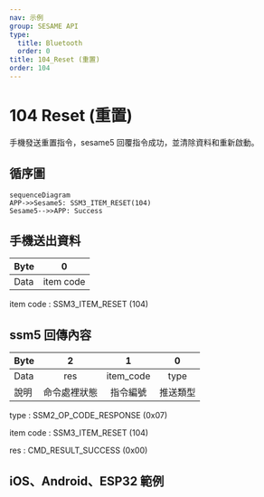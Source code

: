 ```yaml
---
nav: 示例
group: SESAME API
type:
  title: Bluetooth
  order: 0
title: 104_Reset (重置)
order: 104
---
```


# 104 Reset (重置)

手機發送重置指令，sesame5 回覆指令成功，並清除資料和重新啟動。

## 循序圖

```mermaid
sequenceDiagram
APP->>Sesame5: SSM3_ITEM_RESET(104)
Sesame5-->>APP: Success
```


## 手機送出資料

| Byte |     0     |
| ---- | :-------: |
| Data | item code |

item code : SSM3_ITEM_RESET (104)

## ssm5 回傳內容

| Byte |      2       |     1     |    0     |
| ---- | :----------: | :-------: | :------: |
| Data |     res      | item_code |   type   |
| 說明 | 命令處裡狀態 | 指令編號  | 推送類型 |

type : SSM2_OP_CODE_RESPONSE (0x07)

item code : SSM3_ITEM_RESET (104)

res : CMD_RESULT_SUCCESS (0x00)

## iOS、Android、ESP32 範例

<CustomBashOSPlatformReset
  ios='true'
  android='true' 
  esp32='true'
/>

<!-- 

### Android 範例

```jsx | pure
    open fun reset(result: CHResult<CHEmpty>) {
        sendCommand(SesameOS3Payload(SesameItemCode.Reset.value, byteArrayOf()), DeviceSegmentType.cipher) { res ->
            if (res.cmdResultCode == SesameResultCode.success.value) {
                dropKey(result)
            } else {
                result.invoke(Result.failure(NSError(res.cmdResultCode.toString(), "CBCentralManager", res.cmdResultCode.toInt())))
            }
        }
    }
```

### iOS 範例

```jsx | pure
    func reset(result: @escaping (CHResult<CHEmpty>)) {
        if (self.checkBle(result)) { return }
        sendCommand(.init(.reset)) { (responsePayload) in
                self.dropKey { dropResult in
                    switch dropResult {
                    case .success(_):
                        result(.success(CHResultStateNetworks(input: CHEmpty())))
                    case .failure(let error):
                        result(.failure(error))
                    }
                }
            }
        }
```

### ESP 範例

```jsx | pure
if (src_id == SSM3_ITEM_RESET) {
        talk_to_mob(p_param->conidx, SSM2_SEG_PARSING_TYPE_CIPHERTEXT, ble_tx_buf, 3);
        static co_timer_t reset_timer;
        co_timer_set(&reset_timer, 1000, TIMER_ONE_SHOT, after_100ms_reboot, NULL);
    }
``` 

-->
